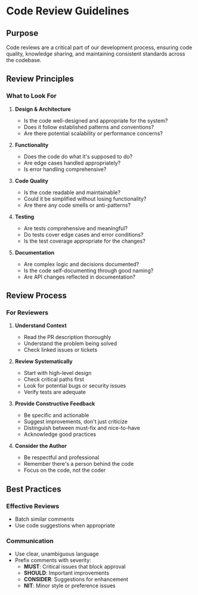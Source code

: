 # Code Review Guidelines

## Purpose

Code reviews are a critical part of our development process, ensuring code quality, knowledge sharing, and maintaining consistent standards across the codebase.

## Review Principles

### What to Look For

1. **Design & Architecture**

   - Is the code well-designed and appropriate for the system?
   - Does it follow established patterns and conventions?
   - Are there potential scalability or performance concerns?

2. **Functionality**

   - Does the code do what it's supposed to do?
   - Are edge cases handled appropriately?
   - Is error handling comprehensive?

3. **Code Quality**

   - Is the code readable and maintainable?
   - Could it be simplified without losing functionality?
   - Are there any code smells or anti-patterns?

4. **Testing**

   - Are tests comprehensive and meaningful?
   - Do tests cover edge cases and error conditions?
   - Is the test coverage appropriate for the changes?

5. **Documentation**
   - Are complex logic and decisions documented?
   - Is the code self-documenting through good naming?
   - Are API changes reflected in documentation?

## Review Process

### For Reviewers

1. **Understand Context**

   - Read the PR description thoroughly
   - Understand the problem being solved
   - Check linked issues or tickets

2. **Review Systematically**

   - Start with high-level design
   - Check critical paths first
   - Look for potential bugs or security issues
   - Verify tests are adequate

3. **Provide Constructive Feedback**

   - Be specific and actionable
   - Suggest improvements, don't just criticize
   - Distinguish between must-fix and nice-to-have
   - Acknowledge good practices

4. **Consider the Author**
   - Be respectful and professional
   - Remember there's a person behind the code
   - Focus on the code, not the coder

## Best Practices

### Effective Reviews

- Batch similar comments
- Use code suggestions when appropriate

### Communication

- Use clear, unambiguous language
- Prefix comments with severity:
  - **MUST**: Critical issues that block approval
  - **SHOULD**: Important improvements
  - **CONSIDER**: Suggestions for enhancement
  - **NIT**: Minor style or preference issues
